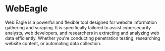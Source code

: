 # WebEagle
Web Eagle is a powerful and flexible tool designed for website information gathering and scraping. It is specifically tailored to assist cybersecurity analysts, web developers, and researchers in extracting and analyzing web data efficiently. Whether you're conducting penetration testing, researching website content, or automating data collection.
